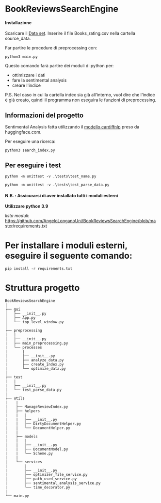 # BookReviewsSearchEngine

#### Installazione
Scaricare il [Data set](https://www.kaggle.com/datasets/mohamedbakhet/amazon-books-reviews).
Inserire il file Books_rating.csv nella cartella source_data.

Far partire le procedure di preprocessing con:
    
    python3 main.py
Questo comando farà partire dei moduli di python per:
- ottimizzare i dati
- fare la sentimental analysis
- creare l'indice

P.S. Nel caso in cui la cartella index sia già all'interno, vuol dire che l'indice è già creato, quindi il programma non eseguira le funzioni di preprocessing.

## Informazioni del progetto

Sentimental Analysis fatta utilizzando il [modello cardiffnlp](https://huggingface.co/cardiffnlp/twitter-roberta-base-sentiment-latest) preso da huggingface.com.


Per eseguire una ricerca:

    python3 search_index.py

## Per eseguire i test

    python -m unittest -v .\tests\test_name.py
    
    python -m unittest -v .\tests\test_parse_data.py



#### N.B. : Assicurarsi di aver installato tutti i moduli esterni
__Utilizzare python 3.9__

_lista moduli:_
 https://github.com/AngeloLonganoUni/BookReviewsSearchEngine/blob/master/requirements.txt

# Per installare i moduli esterni, eseguire il seguente comando:

    pip install -r requirements.txt


# Struttura progetto

    BookReviewsSearchEngine
    |
    ├── gui
    │   ├── __init__.py
    │   ├── App.py
    │   └── top_level_window.py
    │   
    ├── preprocessing
    |   |
    |   ├── __init__.py
    |   ├── main_preprocessing.py
    |   └── processes
    |       |
    |       ├── __init__.py
    |       ├── analyze_data.py
    |       ├── create_index.py
    |       └── optimize_data.py
    |
    ├── test
    |   |
    |   ├── __init__.py
    |   └── test_parse_data.py
    |
    ├── utils
    |    |
    |    ├── ManageReviewIndex.py
    |    ├── helpers
    |    |   |
    |    |   ├── __init__.py
    |    |   ├── DirtyDocumentHelper.py
    |    |   └── DocumentHelper.py
    |    |
    |    ├── models
    |    |   |
    |    |   ├── __init__.py
    |    |   ├── DocumentModel.py
    |    |   └── Scheme.py
    |    |
    |    └── services
    |        |
    |        ├── __init__.py
    |        ├── optimizer_file_service.py
    |        ├── path_used_service.py
    |        ├── sentimental_analysis_service.py
    |        └── time_decorator.py
    |
    └── main.py


